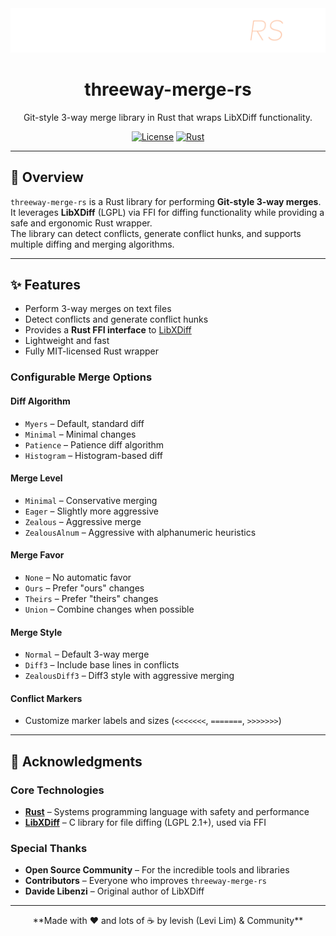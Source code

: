 <div align="center">
  <img src="./assets/banner.png" alt="3way merge"/>

# threeway-merge-rs

Git-style 3-way merge library in Rust that wraps LibXDiff functionality.

[![License](https://img.shields.io/badge/License-MIT-green.svg)](https://opensource.org/licenses/MIT)
[![Rust](https://img.shields.io/badge/rust-1.86.0+-orange.svg?logo=rust)](https://www.rust-lang.org/)

</div>

---

## 🌟 Overview

`threeway-merge-rs` is a Rust library for performing **Git-style 3-way merges**.  
It leverages **LibXDiff** (LGPL) via FFI for diffing functionality while providing a safe and ergonomic Rust wrapper.  
The library can detect conflicts, generate conflict hunks, and supports multiple diffing and merging algorithms.

---

## ✨ Features

- Perform 3-way merges on text files
- Detect conflicts and generate conflict hunks
- Provides a **Rust FFI interface** to [LibXDiff](http://xdiff.sourceforge.net/)
- Lightweight and fast
- Fully MIT-licensed Rust wrapper

### Configurable Merge Options

#### Diff Algorithm
- `Myers` – Default, standard diff
- `Minimal` – Minimal changes
- `Patience` – Patience diff algorithm
- `Histogram` – Histogram-based diff

#### Merge Level
- `Minimal` – Conservative merging
- `Eager` – Slightly more aggressive
- `Zealous` – Aggressive merge
- `ZealousAlnum` – Aggressive with alphanumeric heuristics

#### Merge Favor
- `None` – No automatic favor
- `Ours` – Prefer "ours" changes
- `Theirs` – Prefer "theirs" changes
- `Union` – Combine changes when possible

#### Merge Style
- `Normal` – Default 3-way merge
- `Diff3` – Include base lines in conflicts
- `ZealousDiff3` – Diff3 style with aggressive merging

#### Conflict Markers
- Customize marker labels and sizes (`<<<<<<<`, `=======`, `>>>>>>>`)

---

## 🙏 Acknowledgments

### Core Technologies
- [**Rust**](https://www.rust-lang.org/) – Systems programming language with safety and performance
- [**LibXDiff**](http://xdiff.sourceforge.net/) – C library for file diffing (LGPL 2.1+), used via FFI

### Special Thanks
- **Open Source Community** – For the incredible tools and libraries
- **Contributors** – Everyone who improves `threeway-merge-rs`
- **Davide Libenzi** – Original author of LibXDiff

---

<div align="center">
**Made with ♥️ and lots of ☕ by levish (Levi Lim) & Community**
</div>
